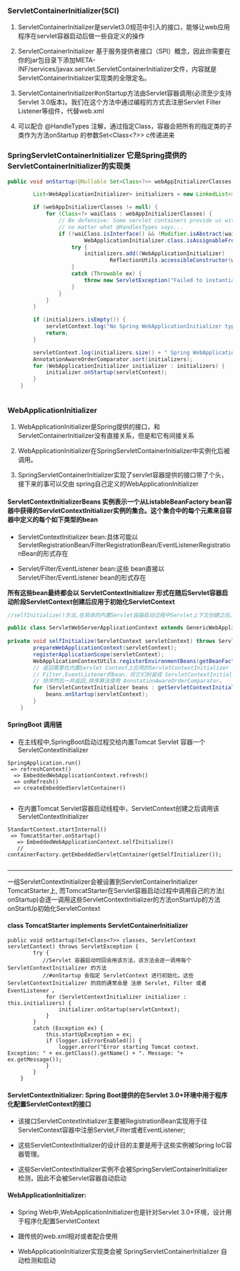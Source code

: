 ### ServletContainerInitializer(SCI)

1. ServletContainerInitializer是servlet3.0规范中引入的接口，能够让web应用程序在servlet容器启动后做一些自定义的操作

2. ServletContainerInitializer
   基于服务提供者接口（SPI）概念，因此你需要在你的jar包目录下添加META-INF/services/javax.servlet.ServletContainerInitializer文件，内容就是ServletContainerInitializer实现类的全限定名。

3. ServletContainerInitializer#onStartup方法由Servlet容器调用(必须至少支持Servlet 3.0版本)。我们在这个方法中通过编程的方式去注册Servlet Filter
   Listener等组件，代替web.xml

4. 可以配合 @HandleTypes 注解，通过指定Class，容器会把所有的指定类的子类作为方法onStartup 的参数Set<Class<?>> c传递进来

### SpringServletContainerInitializer 它是Spring提供的ServletContainerInitializer的实现类

```java
public void onStartup(@Nullable Set<Class<?>> webAppInitializerClasses, ServletContext servletContext)throws ServletException {

		List<WebApplicationInitializer> initializers = new LinkedList<>();

		if (webAppInitializerClasses != null) {
			for (Class<?> waiClass : webAppInitializerClasses) {
				// Be defensive: Some servlet containers provide us with invalid classes,
				// no matter what @HandlesTypes says...
				if (!waiClass.isInterface() && !Modifier.isAbstract(waiClass.getModifiers()) &&
						WebApplicationInitializer.class.isAssignableFrom(waiClass)) {
					try {
						initializers.add((WebApplicationInitializer)
								ReflectionUtils.accessibleConstructor(waiClass).newInstance());
					}
					catch (Throwable ex) {
						throw new ServletException("Failed to instantiate WebApplicationInitializer class", ex);
					}
				}
			}
		}

		if (initializers.isEmpty()) {
			servletContext.log("No Spring WebApplicationInitializer types detected on classpath");
			return;
		}

		servletContext.log(initializers.size() + " Spring WebApplicationInitializers detected on classpath");
		AnnotationAwareOrderComparator.sort(initializers);
		for (WebApplicationInitializer initializer : initializers) {
			initializer.onStartup(servletContext);
		}
	}



```

### WebApplicationInitializer

1. WebApplicationInitializer是Spring提供的接口，和ServletContainerInitializer没有直接关系，但是和它有间接关系

2. WebApplicationInitializer在SpringServletContainerInitializer中实例化后被调用。

3. SpringServletContainerInitializer实现了servlet容器提供的接口带了个头，接下来的事可以交由 spring自己定义的WebApplicationInitializer

#### ServletContextInitializerBeans 实例表示一个从ListableBeanFactory bean容器中获得的ServletContextInitializer实例的集合。这个集合中的每个元素来自容器中定义的每个如下类型的bean

- ServletContextInitializer bean:具体可能以ServletRegistrationBean/FilterRegistrationBean/EventListenerRegistrationBean的形式存在

- Servlet/Filter/EventListener bean:这些 bean直接以Servlet/Filter/EventListener bean的形式存在

**所有这些bean最终都会以 ServletContextInitializer 形式在随后Servlet容器启动阶段ServletContext创建后应用于初始化ServletContext**

```java
//selfInitialize()方法,在具体的内置Servlet容器启动过程中Servlet上下文创建之后,Spring EmbeddedWebApplicationContext 使用 bean 容器中定义的ServletContextInitializer对Servlet上下文进行初始化

public class ServletWebServerApplicationContext extends GenericWebApplicationContext implements ConfigurableWebServerApplicationContext
  		
private void selfInitialize(ServletContext servletContext) throws ServletException {
		prepareWebApplicationContext(servletContext);
		registerApplicationScope(servletContext);
		WebApplicationContextUtils.registerEnvironmentBeans(getBeanFactory(), servletContext);
		// 返回需要在内置Servlet Context上应用的ServletContextInitializer bean,缺省情况下,该方法先找直接定义为ServletContextInitializer的bean,然后是定义为Servlet,
		// Filter,EventListener的bean，将它们封装成 ServletContextInitializer bean
		// 排序然后一并返回,排序算法使用 AnnotationAwareOrderComparator。
		for (ServletContextInitializer beans : getServletContextInitializerBeans()) {
			beans.onStartup(servletContext);
		}
	}
```

#### SpringBoot 调用链

- 在主线程中,SpringBoot启动过程交给内置Tomcat Servlet 容器一个ServletContextInitializer

```
SpringApplication.run()
 => refreshContext()
  => EmbeddedWebApplicationContext.refresh()
  => onRefresh()
  => createEmbeddedServletContainer()


```

- 在内置Tomcat Servlet容器启动线程中，ServletContext创建之后调用该ServletContextInitializer

```
StandartContext.startInternal()
 => TomcatStarter.onStartup()
   => EmbeddedWebApplicationContext.selfInitialize()
   // containerFactory.getEmbeddedServletContainer(getSelfInitializer());


```

---

一组ServletContextInitializer会被设置到ServletContainerInitializer TomcatStarter上, 而TomcatStarter在Servlet容器启动过程中调用自己的方法(
onStartup)会逐一调用这些ServletContextInitializer的方法onStartUp的方法 onStartUp初始化ServletContext

#### class TomcatStarter implements ServletContainerInitializer

```
public void onStartup(Set<Class<?>> classes, ServletContext servletContext) throws ServletException {
		try {
		   //Servlet 容器启动时回会用该方法，该方法会逐一调用每个 ServletContextInitializer 的方法
		   //#onStartup 会指定 ServletContext 进行初始化。这些 ServletContextInitializer 的目的通常会是 注册 Servlet, Filter 或者 EventListener 。
			for (ServletContextInitializer initializer : this.initializers) {
				initializer.onStartup(servletContext);
			}
		}
		catch (Exception ex) {
			this.startUpException = ex;
			if (logger.isErrorEnabled()) {
				logger.error("Error starting Tomcat context. Exception: " + ex.getClass().getName() + ". Message: "+ ex.getMessage());
			}
		}
	}

```

#### ServletContextInitializer: Spring Boot提供的在Servlet 3.0+环境中用于程序化配置ServletContext的接口

- 该接口ServletContextInitializer主要被RegistrationBean实现用于往ServletContext容器中注册Servlet,Filter或者EventListener;

- 这些ServletContextInitializer的设计目的主要是用于这些实例被Spring IoC容器管理。

- 这些ServletContextInitializer实例不会被SpringServletContainerInitializer检测，因此不会被Servlet容器自动启动

#### WebApplicationInitializer:

- Spring Web中,WebApplicationInitializer也是针对Servlet 3.0+环境，设计用于程序化配置ServletContext

- 跟传统的web.xml相对或者配合使用

- WebApplicationInitializer实现类会被 SpringServletContainerInitializer 自动检测和启动